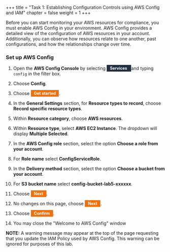 +++ 
title = "Task 1: Establishing Configuration Controls using AWS Config and IAM" 
chapter = false 
weight = 1 
+++

Before you can start monitoring your AWS resources for compliance, you must enable AWS Config in your environment. AWS Config provides a detailed view of the configuration of AWS resources in your account. Additionally, you can observe how resources relate to one another, past configurations, and how the relationships change over time.

### Set up AWS Config

1. Open the **AWS Config Console** by selecting <span style="background-color:#232f3e; font-weight:bold; font-size:90%; color:white; position:relative; top:-1px; padding-top:3px; padding-bottom:3px; padding-left:10px; padding-right:10px;">Services <i class="fas fa-angle-down"></i></span> and typing `config` in the filter box.

1. Choose **Config**.

1. Choose <span style="background-color:#ec7211; font-weight:bold; font-size:90%; color:white; position:relative; top:-1px; padding-top:3px; padding-bottom:3px; padding-left:10px; padding-right:10px;white-space: nowrap">Get started</span>.

1. In the **General Settings** section, for **Resource types to record**, choose **Record specific resource types**.

1. Within **Resource category**, choose **AWS resources**.

1. Within **Resource type**, select **AWS EC2 Instance**. The dropdown will display **Multiple Selected**.

1. In the **AWS Config role** section, select the option **Choose a role from your account**.

1. For **Role name** select **ConfigServiceRole**.

1. In the **Delivery method** section, select the option **Choose a bucket from your account**.

1. For **S3 bucket name** select **config-bucket-lab5-xxxxxx**.

1. Choose <span style="background-color:#ec7211; font-weight:bold; font-size:90%; color:white; position:relative; top:-1px; padding-top:3px; padding-bottom:3px; padding-left:10px; padding-right:10px;white-space: nowrap">Next</span>.

1. No changes on this page, choose <span style="background-color:#ec7211; font-weight:bold; font-size:90%; color:white; position:relative; top:-1px; padding-top:3px; padding-bottom:3px; padding-left:10px; padding-right:10px;white-space: nowrap">Next</span>.

1. Choose <span style="background-color:#ec7211; font-weight:bold; font-size:90%; color:white; position:relative; top:-1px; padding-top:3px; padding-bottom:3px; padding-left:10px; padding-right:10px;white-space: nowrap">Confirm</span>.

1. You may close the "Welcome to AWS Config" window

**NOTE:** A warning message may appear at the top of the page requesting that you update the IAM Policy used by AWS Config. This warning can be ignored for purposes of this lab.
